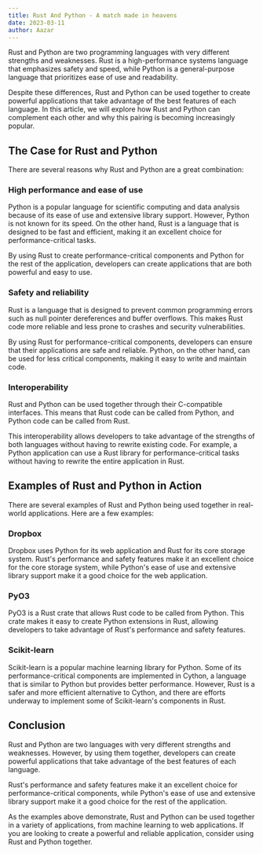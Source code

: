 ```yaml
---
title: Rust And Python - A match made in heavens
date: 2023-03-11
author: Aazar
---
```


Rust and Python are two programming languages with very different strengths and weaknesses. Rust is a high-performance systems language that emphasizes safety and speed, while Python is a general-purpose language that prioritizes ease of use and readability.

Despite these differences, Rust and Python can be used together to create powerful applications that take advantage of the best features of each language. In this article, we will explore how Rust and Python can complement each other and why this pairing is becoming increasingly popular.

## The Case for Rust and Python

There are several reasons why Rust and Python are a great combination:

### High performance and ease of use

Python is a popular language for scientific computing and data analysis because of its ease of use and extensive library support. However, Python is not known for its speed. On the other hand, Rust is a language that is designed to be fast and efficient, making it an excellent choice for performance-critical tasks.

By using Rust to create performance-critical components and Python for the rest of the application, developers can create applications that are both powerful and easy to use.

### Safety and reliability

Rust is a language that is designed to prevent common programming errors such as null pointer dereferences and buffer overflows. This makes Rust code more reliable and less prone to crashes and security vulnerabilities.

By using Rust for performance-critical components, developers can ensure that their applications are safe and reliable. Python, on the other hand, can be used for less critical components, making it easy to write and maintain code.

### Interoperability

Rust and Python can be used together through their C-compatible interfaces. This means that Rust code can be called from Python, and Python code can be called from Rust.

This interoperability allows developers to take advantage of the strengths of both languages without having to rewrite existing code. For example, a Python application can use a Rust library for performance-critical tasks without having to rewrite the entire application in Rust.

## Examples of Rust and Python in Action

There are several examples of Rust and Python being used together in real-world applications. Here are a few examples:

### Dropbox

Dropbox uses Python for its web application and Rust for its core storage system. Rust's performance and safety features make it an excellent choice for the core storage system, while Python's ease of use and extensive library support make it a good choice for the web application.

### PyO3

PyO3 is a Rust crate that allows Rust code to be called from Python. This crate makes it easy to create Python extensions in Rust, allowing developers to take advantage of Rust's performance and safety features.

### Scikit-learn

Scikit-learn is a popular machine learning library for Python. Some of its performance-critical components are implemented in Cython, a language that is similar to Python but provides better performance. However, Rust is a safer and more efficient alternative to Cython, and there are efforts underway to implement some of Scikit-learn's components in Rust.

## Conclusion

Rust and Python are two languages with very different strengths and weaknesses. However, by using them together, developers can create powerful applications that take advantage of the best features of each language.

Rust's performance and safety features make it an excellent choice for performance-critical components, while Python's ease of use and extensive library support make it a good choice for the rest of the application.

As the examples above demonstrate, Rust and Python can be used together in a variety of applications, from machine learning to web applications. If you are looking to create a powerful and reliable application, consider using Rust and Python together.